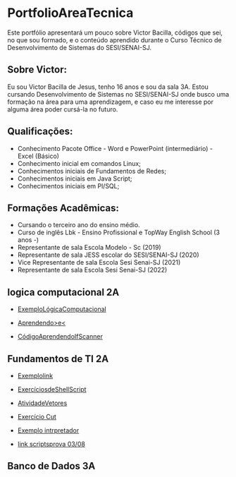# PortfolioAreaTecnica
Este portfólio apresentará um pouco sobre Victor Bacilla, códigos que sei, no que sou formado, e o conteúdo aprendido durante o Curso Técnico de Desenvolvimento de Sistemas do SESI/SENAI-SJ.
## Sobre Victor:
Eu sou Victor Bacilla de Jesus, tenho 16 anos e sou da sala 3A. Estou cursando Desenvolvimento de Sistemas no SESI/SENAI-SJ onde busco uma formação na área para uma aprendizagem, e caso eu me interesse por alguma área poder cursá-la no futuro. 
## Qualificações: 
- Conhecimento Pacote Office - Word e PowerPoint (intermediário) - Excel (Básico)
- Conhecimento inicial em comandos Linux;
- Conhecimentos iniciais de Fundamentos de Redes;
- Conhecimentos iniciais em Java Script;
- Conhecimentos iniciais em Pl/SQL;
## Formações Acadêmicas: 
- Cursando o terceiro ano do ensino médio.
- Curso de inglês Lbk - Ensino Profissional e TopWay English School (3 anos -)
- Representante de sala Escola Modelo - Sc (2019)
- Representante de sala JESS escolar do SESI/SENAI-SJ (2020)
- Vice Representante de sala Escola Sesi Senai-SJ (2021)
- Representante de sala Escola Sesi Senai-SJ (2022)


## logica computacional 2A
- [ExemploLógicaComputacional](lógicacomputacional/códigoslegais.java)

- [Aprendendo>e<](lógicacomputacional/atividade.java)

- [CódigoAprendendoIfScanner](lógicacomputacional/exercício.java)


## Fundamentos de TI 2A
- [Exemplolink](FundamentosTI/exemplo.sh)

- [ExercíciosdeShellScript](FundsTI/exercícioshellscript06.07.sh)

- [AtividadeVetores](FundsTI/atividadevetores09.06.sh)

- [Exercício Cut](FundsTI/exercíciocut07.07.sh)

- [Exemplo intrpretador](FundamentosTI/exemplos/segundi.sh)

- [link scriptsprova 03/08](PortifólioAreaTecnica/scriptsprova/scripts)

## Banco de Dados 3A


